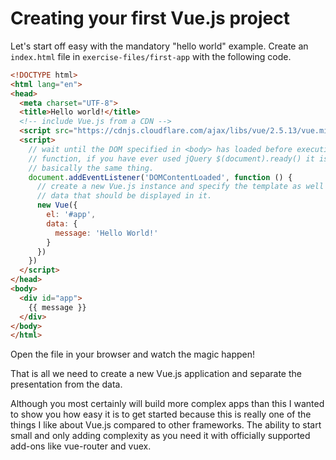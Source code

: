 # Creating your first Vue.js project

Let's start off easy with the mandatory "hello world" example.
Create an `index.html` file in `exercise-files/first-app` with the following code.

```html
<!DOCTYPE html>
<html lang="en">
<head>
  <meta charset="UTF-8">
  <title>Hello world!</title>
  <!-- include Vue.js from a CDN -->
  <script src="https://cdnjs.cloudflare.com/ajax/libs/vue/2.5.13/vue.min.js"></script>
  <script>
    // wait until the DOM specified in <body> has loaded before executing the
    // function, if you have ever used jQuery $(document).ready() it is
    // basically the same thing.
    document.addEventListener('DOMContentLoaded', function () {
      // create a new Vue.js instance and specify the template as well as the
      // data that should be displayed in it.
      new Vue({
        el: '#app',
        data: {
          message: 'Hello World!'
        }
      })
    })
  </script>
</head>
<body>
  <div id="app">
    {{ message }}
  </div>
</body>
</html>
```

Open the file in your browser and watch the magic happen!

That is all we need to create a new Vue.js application and separate the presentation from the data.

Although you most certainly will build more complex apps than this I wanted to show you how easy it is to get started because this is really one of the things I like about Vue.js compared to other frameworks. The ability to start small and only adding complexity as you need it with officially supported add-ons like vue-router and vuex.
